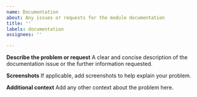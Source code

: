 ```yaml
---
name: Documentation
about: Any issues or requests for the module documentation
title: ''
labels: documentation
assignees: ''

---
```


**Describe the problem or request**
A clear and concise description of the documentation issue or the further information requested.

**Screenshots**
If applicable, add screenshots to help explain your problem.

**Additional context**
Add any other context about the problem here.
